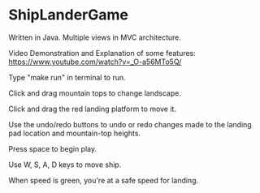 # ShipLanderGame
Written in Java.
Multiple views in MVC architecture.

Video Demonstration and Explanation of some features: https://www.youtube.com/watch?v=_O-a56MTo5Q/

Type "make run" in terminal to run.

Click and drag mountain tops to change landscape.

Click and drag the red landing platform to move it.

Use the undo/redo buttons to undo or redo changes made to the landing pad location and mountain-top heights.

Press space to begin play.

Use W, S, A, D keys to move ship.

When speed is green, you're at a safe speed for landing.

